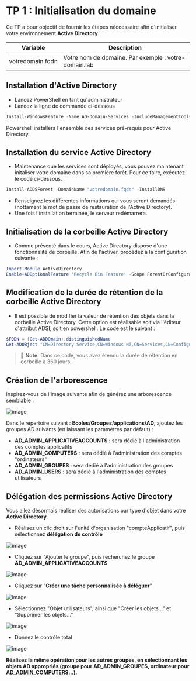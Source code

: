 # TP 1 : Initialisation du domaine

Ce TP a pour objectif de fournir les étapes néccessaire afin d'initialiser votre environnement **Active Directory**.

| Variable         | Description                                          |
| -----------------| ---------------------------------------------------- |
| votredomain.fqdn | Votre nom de domaine. Par exemple : votre-domain.lab |


## Installation d'Active Directory

* Lancez PowerShell en tant qu'administrateur
* Lancez la ligne de commande ci-dessous

```powershell
Install-WindowsFeature -Name AD-Domain-Services -IncludeManagementTools
```

Powershell installera l'ensemble des services pré-requis pour Active Directory.


## Installation du service Active Directory

* Maintenance que les services sont déployés, vous pouvez maintenant initaliser votre domaine dans sa première forêt. Pour ce faire, exécutez le code ci-dessous.

```powershell
Install-ADDSForest -DomainName "votredomain.fqdn" -InstallDNS
```

* Renseignez les différentes informations qui vous seront demandés (nottament le mot de passe de restauration de l'Active Directory).
* Une fois l'installation terminée, le serveur redémarrera.

## Initialisation de la corbeille Active Directory

* Comme présenté dans le cours, Active Directory dispose d'une fonctionnalité de corbeille. Afin de l'activer, procédez à la configuration suivante :

```powershell
Import-Module ActiveDirectory
Enable-ADOptionalFeature 'Recycle Bin Feature' -Scope ForestOrConfigurationSet -Target $(Get-ADDOmain).distinguishedName
```

## Modification de la durée de rétention de la corbeille Active Directory

* Il est possible de modifier la valeur de rétention des objets dans la corbeille Active Directory. Cette option est réalisable soit via l'éditeur d'attribut ADSI, soit en powershell. Le code est le suivant :

```powershell
$FQDN = (Get-ADDOmain).distinguishedName
Get-ADOBject "CN=Directory Service,CN=Windows NT,CN=Services,CN=Configuration,$FQDN" | Set-ADOBject -Replace @{'msDS-DeletedObjectLifetime'=360}
```

> :memo: **Note:** Dans ce code, vous avez étendu la durée de rétention en corbeille à 360 jours.

## Création de l'arborescence

Inspirez-vous de l'image suivante afin de générez une arborescence semblable :

![image](https://github.com/gerardlemetayerc/activedirectory-course/assets/33660847/61d8b835-305e-4431-9cc4-573895b89f31)

Dans le répertoire suivant : **Ecoles/Groupes/applications/AD**, ajoutez les groupes AD suivants (en laissant les paramètres par défaut) :
* **AD_ADMIN_APPLICATIVEACCOUNTS** : sera dédié à l'administration des comptes applicatifs
* **AD_ADMIN_COMPUTERS** : sera dédié à l'administration des comptes "ordinateurs"
* **AD_ADMIN_GROUPES** : sera dédié à l'administration des groupes
* **AD_ADMIN_USERS** : sera dédié à l'administration des comptes utilisateurs

## Délégation des permissions Active Directory

Vous allez désormais réaliser des autorisations par type d'objet dans votre **Active Directory**.

* Réalisez un clic droit sur l'unité d'organisation "compteApplicatif", puis sélectionnez **délégation de contrôle**

![image](https://github.com/gerardlemetayerc/activedirectory-course/assets/33660847/d6e736a5-f18f-4dbf-920f-231d632eb185)

* Cliquez sur "Ajouter le groupe", puis recherchez le groupe **AD_ADMIN_APPLICATIVEACCOUNTS**

![image](https://github.com/gerardlemetayerc/activedirectory-course/assets/33660847/8ca0e66b-7e02-4e70-9de0-7ccb641650e5)

* Cliquez sur "**Créer une tâche personnalisée à déléguer**"

![image](https://github.com/gerardlemetayerc/activedirectory-course/assets/33660847/e9a96d16-951f-41b2-a65b-db8215bd8117)

* Sélectionnez "Objet utilisateurs", ainsi que "Créer les objets..." et "Supprimer les objets..."

![image](https://github.com/gerardlemetayerc/activedirectory-course/assets/33660847/704d8dbb-dc87-49f1-a7a8-5bd2864ab7b3)

* Donnez le contrôle total

![image](https://github.com/gerardlemetayerc/activedirectory-course/assets/33660847/354a519d-c935-48a9-8e90-9e5d7d621e52)

**Réalisez la même opération pour les autres groupes, en sélectionnant les objets AD appropriés (groupe pour AD_ADMIN_GROUPES, ordinateur pour AD_ADMIN_COMPUTERS...).**
